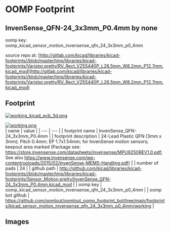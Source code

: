 # OOMP Footprint  
## InvenSense_QFN-24_3x3mm_P0.4mm  by none  
  
oomp key: oomp_kicad_sensor_motion_invensense_qfn_24_3x3mm_p0_4mm  
  
source repo at: [http://gitlab.com/kicad/libraries/kicad-footprints//blob/master/tmp/libraries/kicad-footprints/Varistor.pretty/RV_Rect_V25S440P_L26.5mm_W8.2mm_P12.7mm.kicad_mod](http://gitlab.com/kicad/libraries/kicad-footprints//blob/master/tmp/libraries/kicad-footprints/Varistor.pretty/RV_Rect_V25S440P_L26.5mm_W8.2mm_P12.7mm.kicad_mod)  
## Footprint  
  
[![working_kicad_pcb_3d.png](working_kicad_pcb_3d_600.png)](working_kicad_pcb_3d.png)  
  
[![working.png](working_600.png)](working.png)  
| name | value | 
| --- | --- | 
| footprint name | InvenSense_QFN-24_3x3mm_P0.4mm | 
| footprint description | 24-Lead Plastic QFN (3mm x 3mm); Pitch 0.4mm; EP 1.7x1.54mm; for InvenSense motion sensors; keepout area marked (Package see: https://store.invensense.com/datasheets/invensense/MPU9250REV1.0.pdf; See also https://www.invensense.com/wp-content/uploads/2015/02/InvenSense-MEMS-Handling.pdf) | 
| number of pads | 24 | 
| github path | http://github.com/kicad/libraries/kicad-footprints//blob/master/tmp/libraries/kicad-footprints/Sensor_Motion.pretty/InvenSense_QFN-24_3x3mm_P0.4mm.kicad_mod | 
| oomp key | oomp_kicad_sensor_motion_invensense_qfn_24_3x3mm_p0_4mm | 
| oomp bot github | https://github.com/oomlout/oomlout_oomp_footprint_bot/tree/main/footprints/kicad_sensor_motion_invensense_qfn_24_3x3mm_p0_4mm/working | 
## Images  
